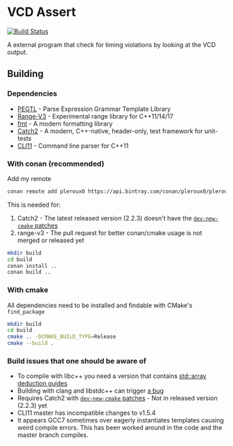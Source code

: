 # VCD Assert
[![Build Status](https://travis-ci.org/pleroux0/vcd_assert.svg?branch=master)](https://travis-ci.org/pleroux0/vcd_assert)

A external program that check for timing violations by looking at the VCD output.

## Building

### Dependencies
 * [PEGTL](https://github.com/taocpp/PEGTL) - Parse Expression Grammar Template Library
 * [Range-V3](https://github.com/ericniebler/range-v3) - Experimental range library for C++11/14/17
 * [fmt](https://github.com/fmtlib/fmt) - A modern formatting library
 * [Catch2](https://github.com/catchorg/Catch2) - A modern, C++-native, header-only, test framework for unit-tests
 * [CLI11](https://github.com/CLIUtils/CLI11) - Command line parser for C++11

### With conan (recommended)
Add my remote

```bash
conan remote add pleroux0 https://api.bintray.com/conan/pleroux0/pleroux0 
```

This is needed for:

1. Catch2 - The latest released version (2.2.3) doesn't have the [`dev-new-cmake` patches][dev-cmake-patches]
2. range-v3 - The pull request for better conan/cmake usage is not merged or released yet

```bash
mkdir build
cd build
conan install ..
conan build ..
```

### With cmake
All dependencies need to be installed and findable with CMake's `find_package`

```bash
mkdir build
cd build
cmake .. -DCMAKE_BUILD_TYPE=Release
cmake --build .
```

### Build issues that one should be aware of
* To compile with libc++ you need a version that contains [std::array deduction guides][libcxx:commit:std::array deduction guide]
* Building with clang and libstdc++ can trigger [a bug][clang:bug:31852]
* Requires Catch2 with [`dev-new-cmake` patches][dev-cmake-patches] - Not in released version (2.2.3) yet
* CLI11 master has incompatible changes to v1.5.4
* It appears GCC7 sometimes over eagerly instantiates templates causing weird compile errors. This has been worked around in the code and the master branch compiles.

[dev-cmake-patches]:https://github.com/catchorg/Catch2/commit/b957eb4172aecdfec4a940b4eb6f844e3e9caa5a
[libcxx:commit:std::array deduction guide]:https://github.com/llvm-mirror/libcxx/commit/8a50bbc2b96117fc222bf3f8718b5aba8330000a
[clang:bug:31852]:https://bugs.llvm.org/show_bug.cgi?id=31852
